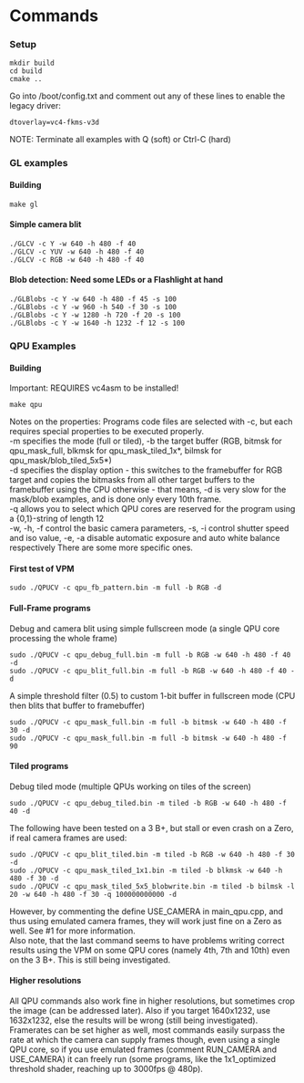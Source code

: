 # Commands

### Setup
```
mkdir build
cd build
cmake ..
```

Go into /boot/config.txt and comment out any of these lines to enable the legacy driver:
```
dtoverlay=vc4-fkms-v3d
```
NOTE: Terminate all examples with Q (soft) or Ctrl-C (hard)

### GL examples

#### Building
```
make gl
```

#### Simple camera blit
```
./GLCV -c Y -w 640 -h 480 -f 40
./GLCV -c YUV -w 640 -h 480 -f 40
./GLCV -c RGB -w 640 -h 480 -f 40
```

#### Blob detection: Need some LEDs or a Flashlight at hand
```
./GLBlobs -c Y -w 640 -h 480 -f 45 -s 100
./GLBlobs -c Y -w 960 -h 540 -f 30 -s 100
./GLBlobs -c Y -w 1280 -h 720 -f 20 -s 100
./GLBlobs -c Y -w 1640 -h 1232 -f 12 -s 100
```

### QPU Examples

#### Building
Important: REQUIRES vc4asm to be installed!
```
make qpu
```
Notes on the properties: Programs code files are selected with -c, but each requires special properties to be executed properly. <br>
-m specifies the mode (full or tiled), -b the target buffer (RGB, bitmsk for qpu_mask_full, blkmsk for qpu_mask_tiled_1x*, bilmsk for qpu_mask/blob_tiled_5x5*) <br>
-d specifies the display option - this switches to the framebuffer for RGB target and copies the bitmasks from all other target buffers to the framebuffer using the CPU otherwise - that means, -d is very slow for the mask/blob examples, and is done only every 10th frame. <br>
-q allows you to select which QPU cores are reserved for the program using a {0,1}-string of length 12 <br>
-w, -h, -f control the basic camera parameters, -s, -i control shutter speed and iso value, -e, -a disable automatic exposure and auto white balance respectively
There are some more specific ones.

#### First test of VPM
```
sudo ./QPUCV -c qpu_fb_pattern.bin -m full -b RGB -d
```

#### Full-Frame programs
Debug and camera blit using simple fullscreen mode (a single QPU core processing the whole frame)
```
sudo ./QPUCV -c qpu_debug_full.bin -m full -b RGB -w 640 -h 480 -f 40 -d
sudo ./QPUCV -c qpu_blit_full.bin -m full -b RGB -w 640 -h 480 -f 40 -d
```
A simple threshold filter (0.5) to custom 1-bit buffer in fullscreen mode (CPU then blits that buffer to framebuffer)
```
sudo ./QPUCV -c qpu_mask_full.bin -m full -b bitmsk -w 640 -h 480 -f 30 -d
sudo ./QPUCV -c qpu_mask_full.bin -m full -b bitmsk -w 640 -h 480 -f 90
```

#### Tiled programs
Debug tiled mode (multiple QPUs working on tiles of the screen)
```
sudo ./QPUCV -c qpu_debug_tiled.bin -m tiled -b RGB -w 640 -h 480 -f 40 -d
```
The following have been tested on a 3 B+, but stall or even crash on a Zero, if real camera frames are used:
```
sudo ./QPUCV -c qpu_blit_tiled.bin -m tiled -b RGB -w 640 -h 480 -f 30 -d
sudo ./QPUCV -c qpu_mask_tiled_1x1.bin -m tiled -b blkmsk -w 640 -h 480 -f 30 -d
sudo ./QPUCV -c qpu_mask_tiled_5x5_blobwrite.bin -m tiled -b bilmsk -l 20 -w 640 -h 480 -f 30 -q 100000000000 -d
```
However, by commenting the define USE_CAMERA in main_qpu.cpp, and thus using emulated camera frames, they will work just fine on a Zero as well. See #1 for more information. <br>
Also note, that the last command seems to have problems writing correct results using the VPM on some QPU cores (namely 4th, 7th and 10th) even on the 3 B+. This is still being investigated.

#### Higher resolutions
All QPU commands also work fine in higher resolutions, but sometimes crop the image (can be addressed later). Also if you target 1640x1232, use 1632x1232, else the results will be wrong (still being investigated). Framerates can be set higher as well, most commands easily surpass the rate at which the camera can supply frames though, even using a single QPU core, so if you use emulated frames (comment RUN_CAMERA and USE_CAMERA) it can freely run (some programs, like the 1x1_optimized threshold shader, reaching up to 3000fps @ 480p).
